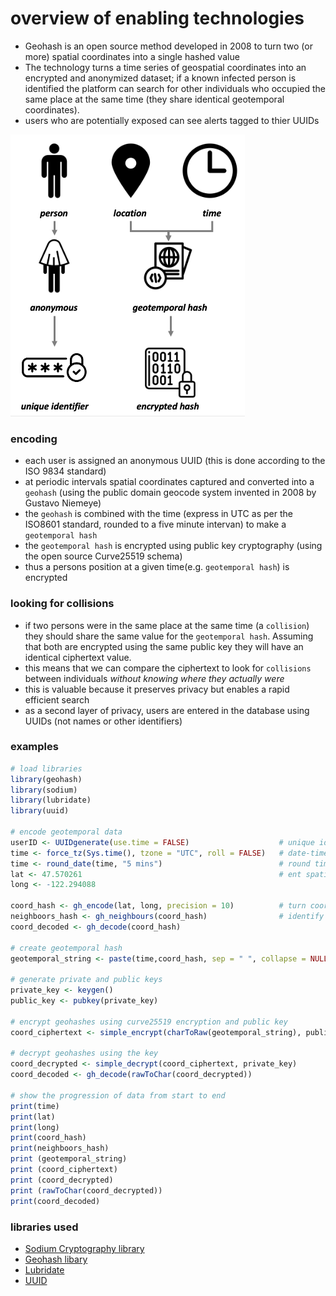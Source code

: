# overview of enabling technologies
* Geohash is an open source method developed in 2008 to turn two (or more) spatial coordinates into a single hashed value
* The technology turns a time series of geospatial coordinates into an encrypted and anonymized dataset; if a known infected person is identified the platform can search for other individuals who occupied the same place at the same time (they share identical geotemporal coordinates).
* users who are potentially exposed can see alerts tagged to thier UUIDs

![overview of technology](https://github.com/nickmmark/infection-tracking/blob/master/technology_idea.png)

### encoding
* each user is assigned an anonymous UUID (this is done according to the ISO 9834 standard)
* at periodic intervals spatial coordinates captured and converted into a ```geohash``` (using the public domain geocode system invented in 2008 by Gustavo Niemeye)
* the ```geohash``` is combined with the time (express in UTC as per the ISO8601 standard, rounded to a five minute intervan) to make a ```geotemporal hash```
* the ```geotemporal hash``` is encrypted using public key cryptography (using the open source Curve25519 schema)
* thus a persons position at a given time(e.g. ```geotemporal hash```) is encrypted

### looking for collisions
* if two persons were in the same place at the same time (a ```collision```) they should share the same value for the ```geotemporal hash```. Assuming that both are encrypted using the same public key they will have an identical ciphertext value.
* this means that we can compare the ciphertext to look for ```collisions``` between individuals _without knowing where they actually were_
* this is valuable because it preserves privacy but enables a rapid efficient search
* as a second layer of privacy, users are entered in the database using UUIDs (not names or other identifiers)


### examples
```R
# load libraries
library(geohash)
library(sodium)
library(lubridate)
library(uuid)

# encode geotemporal data
userID <- UUIDgenerate(use.time = FALSE)                    # unique identifier, using ISO 9834 standard
time <- force_tz(Sys.time(), tzone = "UTC", roll = FALSE)   # date-time in UTC, using ISO 8601 standard
time <- round_date(time, "5 mins")                          # round time to 5 minute blocks
lat <- 47.570261                                            # ent spatial coordinates
long <- -122.294088

coord_hash <- gh_encode(lat, long, precision = 10)          # turn coordinates into geohash
neighboors_hash <- gh_neighbours(coord_hash)                # identify neighbooring squares
coord_decoded <- gh_decode(coord_hash)

# create geotemporal hash
geotemporal_string <- paste(time,coord_hash, sep = " ", collapse = NULL) # combine the time and coordinates together

# generate private and public keys
private_key <- keygen()
public_key <- pubkey(private_key)

# encrypt geohashes using curve25519 encryption and public key
coord_ciphertext <- simple_encrypt(charToRaw(geotemporal_string), public_key)

# decrypt geohashes using the key
coord_decrypted <- simple_decrypt(coord_ciphertext, private_key)
coord_decoded <- gh_decode(rawToChar(coord_decrypted))

# show the progression of data from start to end
print(time)
print(lat)
print(long)
print(coord_hash)
print(neighboors_hash)
print (geotemporal_string)
print (coord_ciphertext)
print (coord_decrypted)
print (rawToChar(coord_decrypted))
print(coord_decoded)
```


### libraries used
* [Sodium Cryptography library](https://cran.r-project.org/web/packages/sodium/vignettes/intro.html)
* [Geohash libary](https://www.rdocumentation.org/packages/geohash/versions/0.3.0)
* [Lubridate](https://cran.r-project.org/web/packages/lubridate/index.html)
* [UUID](https://cran.r-project.org/web/packages/uuid/index.html)
